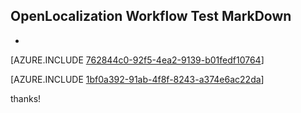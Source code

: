 ## OpenLocalization Workflow Test MarkDown
* 

[AZURE.INCLUDE [762844c0-92f5-4ea2-9139-b01fedf10764](calleeMd1.md)]



[AZURE.INCLUDE [1bf0a392-91ab-4f8f-8243-a374e6ac22da](calleeMd2.md)]

 
thanks!